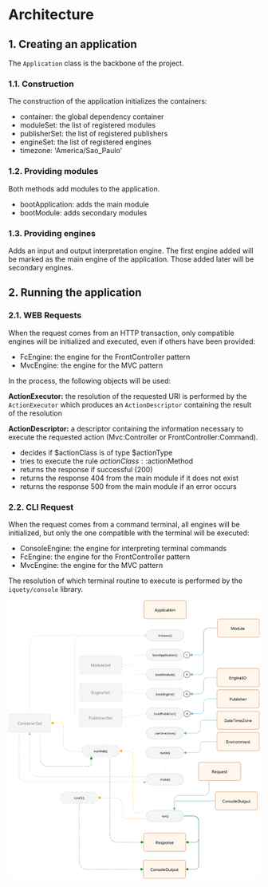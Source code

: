# Architecture

## 1. Creating an application

The `Application` class is the backbone of the project.

### 1.1. Construction

The construction of the application initializes the containers:

- container: the global dependency container
- moduleSet: the list of registered modules
- publisherSet: the list of registered publishers
- engineSet: the list of registered engines
- timezone: 'America/Sao_Paulo'

### 1.2. Providing modules

Both methods add modules to the application.

- bootApplication: adds the main module
- bootModule: adds secondary modules

### 1.3. Providing engines

Adds an input and output interpretation engine. The first engine added will be marked as the main engine of the application. Those added later will be secondary engines.

## 2. Running the application

### 2.1. WEB Requests

When the request comes from an HTTP transaction, only compatible engines will be initialized and executed, even if others have been provided:

- FcEngine: the engine for the FrontController pattern
- MvcEngine: the engine for the MVC pattern

In the process, the following objects will be used:

**ActionExecutor:** the resolution of the requested URI is performed by the `ActionExecutor`
which produces an `ActionDescriptor` containing the result of the resolution

**ActionDescriptor:** a descriptor containing the information necessary to execute the requested action (Mvc:Controller or FrontController:Command).

- decides if $actionClass is of type $actionType
- tries to execute the rule $actionClass::$actionMethod
- returns the response if successful (200)
- returns the response 404 from the main module if it does not exist
- returns the response 500 from the main module if an error occurs

### 2.2. CLI Request

When the request comes from a command terminal, all engines
will be initialized, but only the one compatible with the terminal will be executed:

- ConsoleEngine: the engine for interpreting terminal commands
- FcEngine: the engine for the FrontController pattern
- MvcEngine: the engine for the MVC pattern

The resolution of which terminal routine to execute is performed by the
`iquety/console` library.

![Fluxogram](../../docs-src/gherkin/fluxograma.png)
